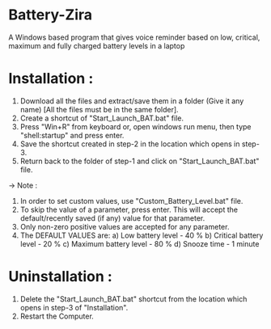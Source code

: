 # Battery-Zira
A Windows based program that gives voice reminder based on low, critical, maximum and fully charged battery levels in a laptop

# Installation :

1. Download all the files and extract/save them in a folder (Give it any name) [All the files must be in the same folder].
2. Create a shortcut of "Start_Launch_BAT.bat" file.
3. Press "Win+R" from keyboard or, open windows run menu, then type "shell:startup" and press enter.
4. Save the shortcut created in step-2 in the location which opens in step-3.
5. Return back to the folder of step-1 and click on "Start_Launch_BAT.bat" file.

-> Note :

1) In order to set custom values, use "Custom_Battery_Level.bat" file.
2) To skip the value of a parameter, press enter. This will accept the default/recently saved (if any) value for that parameter.
3) Only non-zero positive values are accepted for any parameter.
4) The DEFAULT VALUES are:
	a) Low battery level - 40 %
	b) Critical battery level - 20 %
	c) Maximum battery level - 80 %
	d) Snooze time - 1 minute

# Uninstallation :

1. Delete the "Start_Launch_BAT.bat" shortcut from the location which opens in step-3 of "Installation".
2. Restart the Computer.

